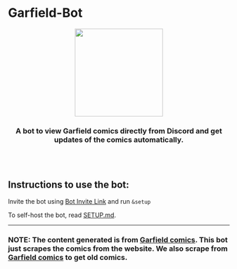 # Garfield-Bot

<p align="center">
<img src="https://assets.servatom.com/garfield-bot/banner.jpeg" height="200px">
<h3 align="center"> A bot to view Garfield comics directly from Discord and get updates of the comics automatically. </h3>
</p>
<br>
<br>


## Instructions to use the bot:

  Invite the bot using [Bot Invite Link](https://discord.com/oauth2/authorize?client_id=940113958105395201&permissions=2048&scope=bot) and run `&setup` <br>

  To self-host the bot, read [SETUP.md](https://github.com/Servatom/garfield-bot/blob/main/SETUP.md).
<hr>

### NOTE: The content generated is from [Garfield comics](https://www.gocomics.com/garfield). This bot just scrapes the comics from the website. We also scrape from [Garfield comics](http://pt.jikos.cz/garfield/) to get old comics.

